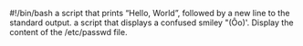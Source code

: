 #!/bin/bash
a script that prints “Hello, World”, followed by a new line to the standard output.
a script that displays a confused smiley "(Ôo)'.
Display the content of the /etc/passwd file.
